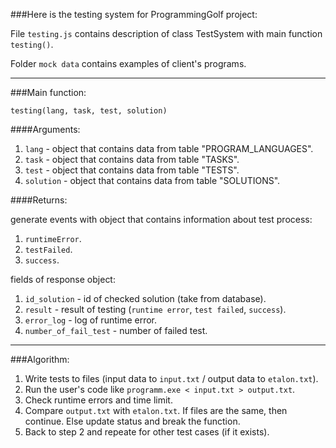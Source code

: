 ###Here is the testing system for ProgrammingGolf project:

File `testing.js` contains description of class TestSystem with main function `testing()`.

Folder `mock data` contains examples of client's programs.

***

###Main function:

`testing(lang, task, test, solution)`

####Arguments:

1. `lang` - object that contains data from table "PROGRAM_LANGUAGES".
2. `task` - object that contains data from table "TASKS".
3. `test` - object that contains data from table "TESTS".
4. `solution` - object that contains data from table "SOLUTIONS".

####Returns:

generate events with object that contains information about test process:

1. `runtimeError`.
2. `testFailed`.
3. `success`.

fields of response object:

1. `id_solution` - id of checked solution (take from database).
2. `result` - result of testing (`runtime error`, `test failed`, `success`).
3. `error_log` - log of runtime error.
4. `number_of_fail_test` - number of failed test.

***

###Algorithm:

1. Write tests to files (input data to `input.txt` / output data to `etalon.txt`).
2. Run the user's code like `programm.exe < input.txt > output.txt`.
3. Check runtime errors and time limit.
4. Compare `output.txt` with `etalon.txt`. If files are the same, then continue. Else update status and break the function.
5. Back to step 2 and repeate for other test cases (if it exists).